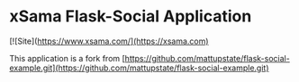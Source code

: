 # xSama Flask-Social Application

[![Site](https://www.xsama.com/](https://xsama.com)

This application is a fork from [https://github.com/mattupstate/flask-social-example.git](https://github.com/mattupstate/flask-social-example.git)
